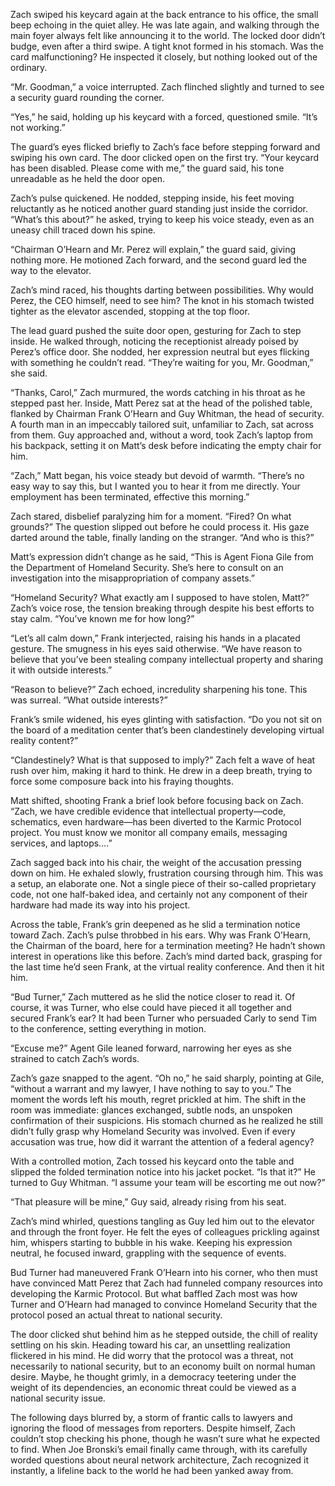 Zach swiped his keycard again at the back entrance to his office, the small beep echoing in the quiet alley. He was late again, and walking through the main foyer always felt like announcing it to the world. The locked door didn’t budge, even after a third swipe. A tight knot formed in his stomach. Was the card malfunctioning? He inspected it closely, but nothing looked out of the ordinary. 

“Mr. Goodman,” a voice interrupted. Zach flinched slightly and turned to see a security guard rounding the corner. 

“Yes,” he said, holding up his keycard with a forced, questioned smile. “It’s not working.” 

The guard’s eyes flicked briefly to Zach’s face before stepping forward and swiping his own card. The door clicked open on the first try. “Your keycard has been disabled. Please come with me,” the guard said, his tone unreadable as he held the door open. 

Zach’s pulse quickened. He nodded, stepping inside, his feet moving reluctantly as he noticed another guard standing just inside the corridor. “What’s this about?” he asked, trying to keep his voice steady, even as an uneasy chill traced down his spine. 

“Chairman O’Hearn and Mr. Perez will explain,” the guard said, giving nothing more. He motioned Zach forward, and the second guard led the way to the elevator. 

Zach’s mind raced, his thoughts darting between possibilities. Why would Perez, the CEO himself, need to see him? The knot in his stomach twisted tighter as the elevator ascended, stopping at the top floor. 

The lead guard pushed the suite door open, gesturing for Zach to step inside. He walked through, noticing the receptionist already poised by Perez’s office door. She nodded, her expression neutral but eyes flicking with something he couldn’t read. “They’re waiting for you, Mr. Goodman,” she said. 

“Thanks, Carol,” Zach murmured, the words catching in his throat as he stepped past her. Inside, Matt Perez sat at the head of the polished table, flanked by Chairman Frank O’Hearn and Guy Whitman, the head of security. A fourth man in an impeccably tailored suit, unfamiliar to Zach, sat across from them. Guy approached and, without a word, took Zach’s laptop from his backpack, setting it on Matt’s desk before indicating the empty chair for him. 

“Zach,” Matt began, his voice steady but devoid of warmth. “There’s no easy way to say this, but I wanted you to hear it from me directly. Your employment has been terminated, effective this morning.” 

Zach stared, disbelief paralyzing him for a moment. “Fired? On what grounds?” The question slipped out before he could process it. His gaze darted around the table, finally landing on the stranger. “And who is this?” 

Matt’s expression didn’t change as he said, “This is Agent Fiona Gile from the Department of Homeland Security. She’s here to consult on an investigation into the misappropriation of company assets.” 

“Homeland Security? What exactly am I supposed to have stolen, Matt?” Zach’s voice rose, the tension breaking through despite his best efforts to stay calm. “You’ve known me for how long?” 

“Let’s all calm down,” Frank interjected, raising his hands in a placated gesture. The smugness in his eyes said otherwise. “We have reason to believe that you’ve been stealing company intellectual property and sharing it with outside interests.” 

“Reason to believe?” Zach echoed, incredulity sharpening his tone. This was surreal. “What outside interests?” 

Frank’s smile widened, his eyes glinting with satisfaction. “Do you not sit on the board of a meditation center that’s been clandestinely developing virtual reality content?” 

“Clandestinely? What is that supposed to imply?” Zach felt a wave of heat rush over him, making it hard to think. He drew in a deep breath, trying to force some composure back into his fraying thoughts. 

Matt shifted, shooting Frank a brief look before focusing back on Zach. “Zach, we have credible evidence that intellectual property—code, schematics, even hardware—has been diverted to the Karmic Protocol project. You must know we monitor all company emails, messaging services, and laptops….” 

Zach sagged back into his chair, the weight of the accusation pressing down on him. He exhaled slowly, frustration coursing through him. This was a setup, an elaborate one. Not a single piece of their so-called proprietary code, not one half-baked idea, and certainly not any component of their hardware had made its way into his project. 

Across the table, Frank’s grin deepened as he slid a termination notice toward Zach. Zach’s pulse throbbed in his ears. Why was Frank O’Hearn, the Chairman of the board, here for a termination meeting? He hadn’t shown interest in operations like this before. Zach’s mind darted back, grasping for the last time he’d seen Frank, at the virtual reality conference. And then it hit him. 

“Bud Turner,” Zach muttered as he slid the notice closer to read it. Of course, it was Turner, who else could have pieced it all together and secured Frank’s ear? It had been Turner who persuaded Carly to send Tim to the conference, setting everything in motion. 

“Excuse me?” Agent Gile leaned forward, narrowing her eyes as she strained to catch Zach’s words. 

Zach’s gaze snapped to the agent. “Oh no,” he said sharply, pointing at Gile, “without a warrant and my lawyer, I have nothing to say to you.” The moment the words left his mouth, regret prickled at him. The shift in the room was immediate: glances exchanged, subtle nods, an unspoken confirmation of their suspicions. His stomach churned as he realized he still didn’t fully grasp why Homeland Security was involved. Even if every accusation was true, how did it warrant the attention of a federal agency? 

With a controlled motion, Zach tossed his keycard onto the table and slipped the folded termination notice into his jacket pocket. “Is that it?” He turned to Guy Whitman. “I assume your team will be escorting me out now?” 

“That pleasure will be mine,” Guy said, already rising from his seat. 

Zach’s mind whirled, questions tangling as Guy led him out to the elevator and through the front foyer. He felt the eyes of colleagues prickling against him, whispers starting to bubble in his wake. Keeping his expression neutral, he focused inward, grappling with the sequence of events. 

Bud Turner had maneuvered Frank O’Hearn into his corner, who then must have convinced Matt Perez that Zach had funneled company resources into developing the Karmic Protocol. But what baffled Zach most was how Turner and O’Hearn had managed to convince Homeland Security that the protocol posed an actual threat to national security. 

The door clicked shut behind him as he stepped outside, the chill of reality settling on his skin. Heading toward his car, an unsettling realization flickered in his mind. He did worry that the protocol was a threat, not necessarily to national security, but to an economy built on normal human desire. Maybe, he thought grimly, in a democracy teetering under the weight of its dependencies, an economic threat could be viewed as a national security issue. 

The following days blurred by, a storm of frantic calls to lawyers and ignoring the flood of messages from reporters. Despite himself, Zach couldn’t stop checking his phone, though he wasn’t sure what he expected to find. When Joe Bronski’s email finally came through, with its carefully worded questions about neural network architecture, Zach recognized it instantly, a lifeline back to the world he had been yanked away from.
